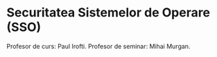# Securitatea Sistemelor de Operare (SSO)

Profesor de curs: Paul Irofti.
Profesor de seminar: Mihai Murgan.
